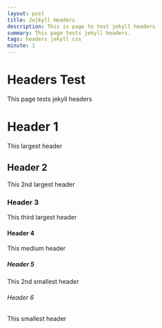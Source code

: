 ```yaml
---
layout: post
title: Jejkyll Headers
description: This is page to test jekyll headers
summary: This page tests jekyll headers.
tags: headers jekyll css
minute: 1
---
```


# Headers Test
This page tests jekyll headers

# Header 1
This largest header

## Header 2
This 2nd largest header

### Header 3
This third largest header

#### Header 4
This medium header

##### Header 5
This 2nd smallest header

###### Header 6
This smallest header
